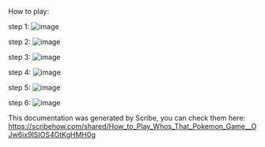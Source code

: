 How to play:

step 1: 
![image](https://user-images.githubusercontent.com/95306492/224124929-f2d3bfa4-148a-4f89-8301-031d097ecdd1.png)

step 2: 
![image](https://user-images.githubusercontent.com/95306492/224125003-743d0c0e-be97-4081-8a9b-16c59e4dadf6.png)

step 3: 
![image](https://user-images.githubusercontent.com/95306492/224125101-d1cf8c92-7b00-45da-a704-086d6ecabffe.png)

step 4: 
![image](https://user-images.githubusercontent.com/95306492/224125297-84f3fc24-2813-4ab5-b011-fd1507b9c27f.png)

step 5: 
![image](https://user-images.githubusercontent.com/95306492/224125411-6ddeb261-9a5c-47cd-af2b-c143714a0830.png)

step 6: 
![image](https://user-images.githubusercontent.com/95306492/224125512-c6a1e6df-a8ff-44c3-96dd-f5d6785ebe3b.png)


This documentation was generated by Scribe, you can check them here: https://scribehow.com/shared/How_to_Play_Whos_That_Pokemon_Game__OJw6ix9ISIOS4GtKgHMH0g
